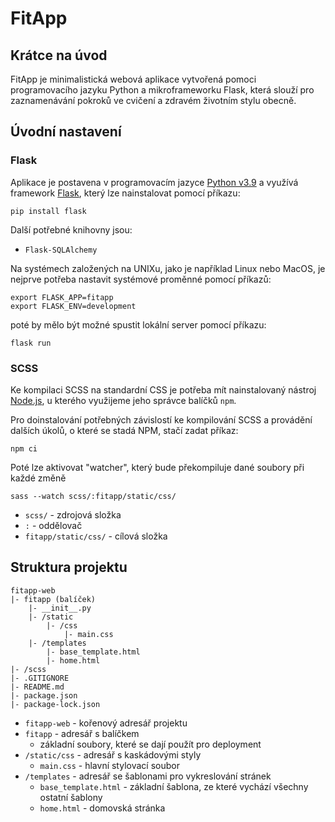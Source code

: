 # FitApp

## Krátce na úvod

FitApp je minimalistická webová aplikace vytvořená pomoci programovacího jazyku Python a mikroframeworku Flask, která
slouží pro zaznamenávání pokroků ve cvičení a zdravém životním stylu obecně.

## Úvodní nastavení

### Flask

Aplikace je postavena v programovacím jazyce [Python v3.9](https://www.python.org/downloads/) a využívá framework
[Flask](https://flask.palletsprojects.com/en/1.1.x/), který lze nainstalovat pomocí příkazu:

```shell
pip install flask
```

Další potřebné knihovny jsou:

- ```Flask-SQLAlchemy```

Na systémech založených na UNIXu, jako je například Linux nebo MacOS, je nejprve potřeba nastavit systémové proměnné
pomocí příkazů:

```shell
export FLASK_APP=fitapp
export FLASK_ENV=development
```

poté by mělo být možné spustit lokální server pomocí příkazu:

```shell
flask run
```

### SCSS

Ke kompilaci SCSS na standardní CSS je potřeba mít nainstalovaný nástroj [Node.js](https://nodejs.org/en/), u kterého
využijeme jeho správce balíčků ```npm```.

Pro doinstalování potřebných závislostí ke kompilování SCSS a provádění dalších úkolů, o které se stadá NPM, stačí zadat
příkaz:

```shell
npm ci
```

Poté lze aktivovat "watcher", který bude překompiluje dané soubory při každé změně

```shell
sass --watch scss/:fitapp/static/css/
```

- ```scss/``` - zdrojová složka
- ```:``` - oddělovač
- ```fitapp/static/css/``` - cílová složka

## Struktura projektu

```
fitapp-web
|- fitapp (balíček)
    |- __init__.py 
    |- /static
        |- /css
            |- main.css
    |- /templates
        |- base_template.html
        |- home.html
|- /scss
|- .GITIGNORE
|- README.md
|- package.json
|- package-lock.json
```

- ```fitapp-web``` - kořenový adresář projektu
- ```fitapp``` - adresář s balíčkem
  - základní soubory, které se dají použít pro deployment
- ```/static/css``` - adresář s kaskádovými styly
  - ```main.css``` - hlavní stylovací soubor
- ```/templates``` - adresář se šablonami pro vykreslování stránek
    - ```base_template.html``` - základní šablona, ze které vychází všechny ostatní šablony
    - ```home.html``` - domovská stránka